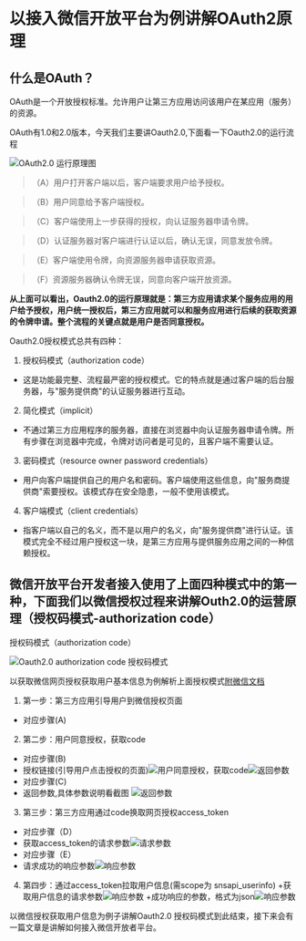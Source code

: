 # 以接入微信开放平台为例讲解OAuth2原理

## 什么是OAuth？

OAuth是一个开放授权标准。允许用户让第三方应用访问该用户在某应用（服务）的资源。

OAuth有1.0和2.0版本，今天我们主要讲Oauth2.0,下面看一下Oauth2.0的运行流程

![OAuth2.0 运行原理图](https://mmbiz.qlogo.cn/mmbiz/E7ia3F4UicMxibpaLWjHJaOJNXq3Yuxv5WjuR9yCpvTHLlTUM4icwxHMv6elzXvtNicSyaSOic95sJbEb3K1cRpuG79Q/0?wx_fmt=png)

> （A）用户打开客户端以后，客户端要求用户给予授权。

> （B）用户同意给予客户端授权。

> （C）客户端使用上一步获得的授权，向认证服务器申请令牌。

> （D）认证服务器对客户端进行认证以后，确认无误，同意发放令牌。

> （E）客户端使用令牌，向资源服务器申请获取资源。

> （F）资源服务器确认令牌无误，同意向客户端开放资源。


**从上面可以看出，Oauth2.0的运行原理就是：第三方应用请求某个服务应用的用户给予授权，用户统一授权后，第三方应用就可以和服务应用进行后续的获取资源的令牌申请。整个流程的关键点就是用户是否同意授权。**

Oauth2.0授权模式总共有四种：

1. 授权码模式（authorization code）
  + 这是功能最完整、流程最严密的授权模式。它的特点就是通过客户端的后台服务器，与"服务提供商"的认证服务器进行互动。
2. 简化模式（implicit）
  + 不通过第三方应用程序的服务器，直接在浏览器中向认证服务器申请令牌。所有步骤在浏览器中完成，令牌对访问者是可见的，且客户端不需要认证。
3. 密码模式（resource owner password credentials）
  + 用户向客户端提供自己的用户名和密码。客户端使用这些信息，向"服务商提供商"索要授权。该模式存在安全隐患，一般不使用该模式。
4. 客户端模式（client credentials）
  + 指客户端以自己的名义，而不是以用户的名义，向"服务提供商"进行认证。该模式完全不经过用户授权这一块，是第三方应用与提供服务应用之间的一种信赖授权。
      

## 微信开放平台开发者接入使用了上面四种模式中的第一种，下面我们以微信授权过程来讲解Outh2.0的运营原理（授权码模式-authorization code）

授权码模式（authorization code）

![Oauth2.0 authorization code 授权码模式](https://mmbiz.qlogo.cn/mmbiz/E7ia3F4UicMxibpaLWjHJaOJNXq3Yuxv5WjFFuluSicz8FaTsH7ZDxKlHejsEHxibjddvBIxGrnG2ic8H51iaChPXCDYw/0?wx_fmt=png)


以获取微信网页授权获取用户基本信息为例解析上面授权模式[附微信文档](http://mp.weixin.qq.com/wiki/17/c0f37d5704f0b64713d5d2c37b468d75.html)

1.  第一步：第三方应用引导用户到微信授权页面
  + 对应步骤(A)
2.  第二步：用户同意授权，获取code
  + 对应步骤(B)
  + 授权链接(引导用户点击授权的页面)![用户同意授权，获取code](https://mmbiz.qlogo.cn/mmbiz/E7ia3F4UicMxibpaLWjHJaOJNXq3Yuxv5WjokM9vth5S7okNm8hKk9g5ZppzYgvzLNfNZmjlYDWpyEI8wAs4LKtuw/0?wx_fmt=png)![返回参数](https://mmbiz.qlogo.cn/mmbiz/E7ia3F4UicMxibpaLWjHJaOJNXq3Yuxv5WjxAjYlTlVWQ7rW6txbNDaoVzm13jrqGwScv4tBaI0Phat63zKkm3Nnw/0?wx_fmt=png)
  + 对应步骤(C)
  + 返回参数,具体参数说明看截图 ![返回参数](https://mmbiz.qlogo.cn/mmbiz/E7ia3F4UicMxibpaLWjHJaOJNXq3Yuxv5WjTtnJcVB35fPrf8ZTKLuqibuqpMfTHsmqA3ZnOp980YeMhgib6Du82rww/0?wx_fmt=png)
3. 第三步：第三方应用通过code换取网页授权access_token
  + 对应步骤（D）
  + 获取access_token的请求参数![请求参数](https://mmbiz.qlogo.cn/mmbiz/E7ia3F4UicMxibpaLWjHJaOJNXq3Yuxv5WjyWWeKRkoSUM2slUnIn9DZtFEG4nQ18zic64TYVJ7J7PCb6Q4VfntFCA/0?wx_fmt=png)
  + 对应步骤（E）
  + 请求成功的响应参数![响应参数](https://mmbiz.qlogo.cn/mmbiz/E7ia3F4UicMxibpaLWjHJaOJNXq3Yuxv5Wjyn53Y80PtRibatNrDxbjsF6Oe3YmHb1A21ZxlBhOASFgWyyDsZbZsaw/0?wx_fmt=png)
4. 第四步：通过access_token拉取用户信息(需scope为 snsapi_userinfo)
  +获取用户信息的请求参数![响应参数](https://mmbiz.qlogo.cn/mmbiz/E7ia3F4UicMxibpaLWjHJaOJNXq3Yuxv5Wj7uaYuwDSUOefia2rNbePPHIicrSyrPnj9w7zjGyuEKZLYeOS84GMmxlw/0?wx_fmt=png)
  +成功响应的参数，格式为json![响应参数](https://mmbiz.qlogo.cn/mmbiz/E7ia3F4UicMxibpaLWjHJaOJNXq3Yuxv5Wj5dRQjL6FE3MfzibUBALCq6CLoVLmLicLDKzuVlhabqY3ibRakyASzDKog/0?wx_fmt=png)

以微信授权获取用户信息为例子讲解Oauth2.0 授权码模式到此结束，接下来会有一篇文章是讲解如何接入微信开放者平台。
